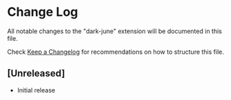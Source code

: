 # Change Log

All notable changes to the "dark-june" extension will be documented in this file.

Check [Keep a Changelog](http://keepachangelog.com/) for recommendations on how to structure this file.

## [Unreleased]

- Initial release
